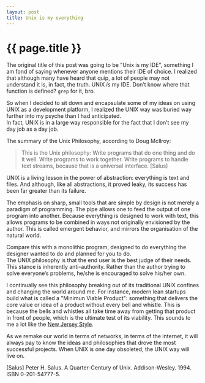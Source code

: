 ```yaml
---
layout: post
title: Unix is my everything
---
```


{{ page.title }}
================

The original title of this post was going to be "Unix is my IDE", something I am fond of saying whenever anyone mentions their IDE of choice.
I realized that although many have heard that quip, a lot of people may not understand it is, in fact, the truth.
UNIX *is* my IDE.  Don&rsquo;t know where that function is defined?  `grep` for it, bro.

So when I decided to sit down and encapsulate some of my ideas on using UNIX as a development 
platform, I realized the UNIX way was buried way further into my psyche than I had anticipated.  
In fact, UNIX is in a large way responsible for the fact
that I don&rsquo;t see my day job as a day job.  

The summary of the Unix Philosophy, according to Doug McIlroy:

> This is the Unix philosophy: Write programs that do one thing and do it well. Write programs to work together. Write programs to handle text streams, because that is a universal interface. [Salus]

UNIX is a living lesson in the power of abstraction: everything is text and files.  And although, 
like all abstractions, it proved leaky, its success has been far greater than its failure.

The emphasis on sharp, small tools that are simple by design is not merely a paradigm of programming.
The pipe allows one to feed the output of one program into another.  Because everything is designed
to work with text, this allows programs to be combined in ways not originally envisioned by the 
author.  This is called emergent behavior, and mirrors the organisation of the natural world.

Compare this with a monolithic program, designed to do everything the designer
wanted to do and planned for you to do.  
The UNIX philosophy is that the end user is the best judge of their needs.
This stance is inherently anti-authority.  Rather than the author trying to solve everyone&lsquo;s
problems, he/she is encouraged to solve his/her own.

I continually see this philosophy breaking out of its traditional UNIX confines and changing
the world around me.
For instance, modern lean startups build what is called a "Minimun Viable Product": something
that delivers the core value or idea of a product without every bell and whistle.
This is because the bells and whistles all take time away from getting that product in
front of people, which is the ultimate test of its viability.
This sounds to me a lot like the [New Jersey Style](http://en.wikipedia.org/wiki/Worse_is_better).

As we remake our world in terms of networks, in terms of the internet, it will always pay
to know the ideas and philosophies that drove the most successful projects. 
When UNIX is one day obsoleted, the UNIX way will live on.

[Salus] Peter H. Salus. A Quarter-Century of Unix. Addison-Wesley. 1994. ISBN 0-201-54777-5.
